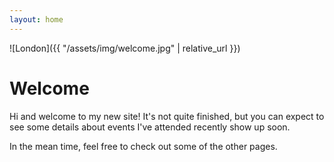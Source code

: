 ```yaml
---
layout: home
---
```


![London]({{ "/assets/img/welcome.jpg" | relative_url }})

<h1>Welcome</h1>

Hi and welcome to my new site! It's not quite finished, but you can expect to see some details about events I've
attended recently show up soon.

In the mean time, feel free to check out some of the other pages.
